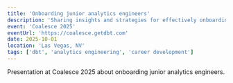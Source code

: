 ```yaml
---
title: 'Onboarding junior analytics engineers'
description: 'Sharing insights and strategies for effectively onboarding junior analytics engineers.'
event: 'Coalesce 2025'
eventUrl: 'https://coalesce.getdbt.com'
date: 2025-10-01
location: 'Las Vegas, NV'
tags: ['dbt', 'analytics engineering', 'career development']
---
```


Presentation at Coalesce 2025 about onboarding junior analytics engineers.
